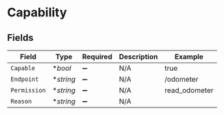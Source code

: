 # Capability


## Fields

| Field              | Type               | Required           | Description        | Example            |
| ------------------ | ------------------ | ------------------ | ------------------ | ------------------ |
| `Capable`          | **bool*            | :heavy_minus_sign: | N/A                | true               |
| `Endpoint`         | **string*          | :heavy_minus_sign: | N/A                | /odometer          |
| `Permission`       | **string*          | :heavy_minus_sign: | N/A                | read_odometer      |
| `Reason`           | **string*          | :heavy_minus_sign: | N/A                |                    |